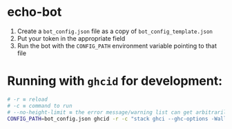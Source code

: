 # echo-bot

1. Create a `bot_config.json` file as a copy of `bot_config_template.json`
2. Put your token in the appropriate field
3. Run the bot with the `CONFIG_PATH` environment variable pointing to that file

# Running with `ghcid` for development:
```sh
# -r ≡ reload
# -c ≡ command to run
# --no-height-limit ≡ the error message/warning list can get arbitrarily large
CONFIG_PATH=bot_config.json ghcid -r -c "stack ghci --ghc-options -Wall" --no-height-limit
```
